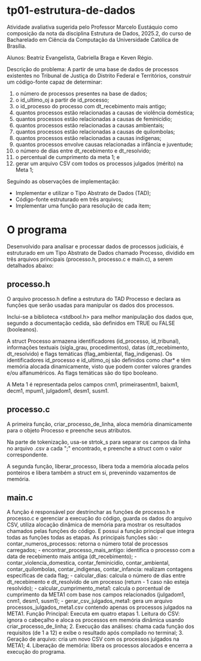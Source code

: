 # tp01-estrutura-de-dados
Atividade avaliativa sugerida pelo Professor Marcelo Eustáquio como composição da nota da disciplina Estrutura de Dados, 2025.2, do curso de Bacharelado em Ciência da Computação da Universidade Católica de Brasília.

Alunos: Beatriz Evangelista, Gabriella Braga e Keven Régio.

Descrição do problema:
A partir de uma base de dados de processos existentes no Tribunal de Justiça do Distrito Federal e Territórios, construir um código-fonte capaz de determinar:
1. o número de processos presentes na base de dados;
2. o id_ultimo_oj a partir de id_processo;
3. o id_processo do processo com dt_recebimento mais antigo;
4. quantos processos estão relacionadas a causas de violência doméstica;
5. quantos processos estão relacionadas a causas de feminicídio;
6. quantos processos estão relacionadas a causas ambientais;
7. quantos processos estão relacionadas a causas de quilombolas;
8. quantos processos estão relacionadas a causas indígenas;
9. quantos processos envolve causas relacionadas a infância e juventude;
10. o número de dias entre dt_recebimento e dt_resolvido;
11. o percentual de cumprimento da meta 1; e
12. gerar um arquivo CSV com todos os processos julgados (mérito) na Meta 1;

Seguindo as observações de implementação:
- Implementar e utilizar o Tipo Abstrato de Dados (TAD);
- Código-fonte estruturado em três arquivos;
- Implementar uma função para resolução de cada item;

# O programa
Desenvolvido para analisar e processar dados de processos judiciais, é estruturado em um Tipo Abstrato de Dados chamado Processo, dividido em três arquivos principais (processo.h, processo.c e main.c), a serem detalhados abaixo:

## processo.h
O arquivo processo.h define a estrutura do TAD Processo e declara as funções que serão usadas para manipular os dados dos processos.

Inclui-se a biblioteca <stdbool.h> para melhor manipulação dos dados que, segundo a documentação cedida, são definidos em TRUE ou FALSE (booleanos).

A struct Processo armazena identificadores (id_processo, id_tribunal), informações textuais (sigla_grau, procedimentos), datas (dt_recebimento, dt_resolvido) e flags temáticas (flag_ambiental, flag_indigenas). Os identificadores id_processo e id_ultimo_oj são definidos como char* e têm memória alocada dinamicamente, visto que podem conter valores grandes e/ou alfanuméricos.
As flags temáticas são do tipo booleano.

A Meta 1 é representada pelos campos cnm1, primeirasentm1, baixm1, decm1, mpum1, julgadom1, desm1, susm1.

## processo.c
A primeira função, criar_processo_de_linha, aloca memória dinamicamente para o objeto Processo e preenche seus atributos.

Na parte de tokenização, usa-se strtok_s para separar os campos da linha no arquivo .csv a cada ";" encontrado, e preenche a struct com o valor correspondente.

A segunda função, liberar_processo, libera toda a memória alocada pelos ponteiros e libera também a struct em si, prevenindo vazamentos de memória.


## main.c
A função é responsável por destrinchar as funções de processo.h e processo.c e gerenciar a execução do código, guarda os dados do arquivo CSV, utiliza alocação dinâmica de memória para mostrar os resultados chamados pelas funções do código. E possui a função principal que integra todas as funções todas as etapas.
As principais funções são:
    - contar_numeros_processos: retorna o número total de processos carregados;
    - encontrar_processo_mais_antigo: identifica o processo com a data de recebimento mais antiga (dt_recebimento);
    - contar_violencia_domestica, contar_feminicidio, contar_ambiental, contar_quilombolas, contar_indigenas, contar_infancia: realizam contagens especificas de cada flag;
    - calcular_dias: calcula o número de dias entre dt_recebimento e dt_resolvido de um processo (return - 1 caso não esteja resolvido);
    - calcular_cumprimento_meta1: calcula o porcentual de cumprimento da META1 com base nos campos relacionados (julgadom1, cnm1, desm1, susm1);
    - gerar_csv_julgados_meta1: gera um arquivo processos_julgados_meta1.csv contendo apenas os processos julgados na META1.
Função Principal:
Executa em quatro etapas
    1. Leitura do CSV: ignora o cabeçalho e aloca os processos em memória dinâmica usando criar_processo_de_linha;
    2. Execução das análises: chama cada função dos requisitos (de 1 a 12) e exibe o resultado após compilado no terminal;
    3. Geração de arquivo: cria um novo CSV com os processos julgados na META1;
    4. Liberação de memória: libera os processos alocados e encerra a execução do programa.
